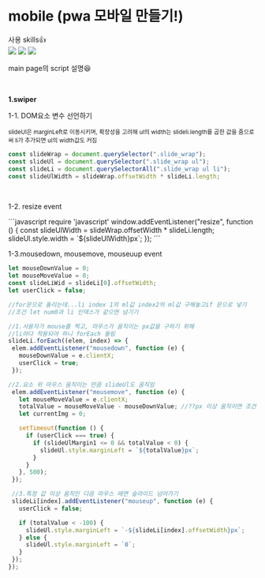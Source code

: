 # mobile (pwa 모바일 만들기!)

사용 skills👍<br/>
<img src="https://img.shields.io/badge/HTML5-E34F26?style=flat-square&logo=HTML5&logoColor=white"/>
<img src="https://img.shields.io/badge/CSS3-1572B6?style=flat-square&logo=CSS3&logoColor=white"/>
<img src="https://img.shields.io/badge/javascript-F7DF1E?style=flat-square&logo=javascript&logoColor=white"/>
  
  <p>main page의 script 설명😆</p>
  <br />
  
  <strong>1.swiper</strong>
  
  <p>1-1. DOM요소 변수 선언하기</p>
  <small> slideUl은 marginLeft로 이동시키며, 
  확장성을 고려해 ul의 width는 slideli.length를 곱한 값을 줌으로써 li가 추가되면 ul의 width값도 커짐 
  </small>
    
```javascript
const slideWrap = document.querySelector(".slide_wrap"); 
const slideUl = document.querySelector(".slide_wrap ul"); 
const slideLi = document.querySelectorAll(".slide_wrap ul li");
const slideUlWidth = slideWrap.offsetWidth * slideLi.length;
```

 <br />
 <p>1-2. resize event</p>
 ```javascript
 require 'javascript'
 window.addEventListener("resize", function () {
  const slideUlWidth = slideWrap.offsetWidth * slideLi.length;
  slideUl.style.width = `${slideUlWidth}px`;
});
 ```
 
  <br />
 <p>1-3.mousedown, mousemove, mouseuup event</p>
 

 ```javascript
 let mouseDownValue = 0;
let mouseMoveValue = 0;
const slideLiWid = slideLi[0].offsetWidth;
let userClick = false;

//for문으로 돌리는데...li index 1의 ml값 index2의 ml값 구해놓고if 문으로 넣기
//조건 let num0과 li 인덱스가 같으면 넘기기

//1.사용자가 mouse를 찍고, 마우스가 움직이는 px값을 구하기 위해
//li마다 적용되야 하니 forEach 돌림
slideLi.forEach((elem, index) => {
  elem.addEventListener("mousedown", function (e) {
    mouseDownValue = e.clientX;
    userClick = true;
  });

//2.요소 위 마우스 움직이는 만큼 slideUl도 움직임
  elem.addEventListener("mousemove", function (e) {
    let mouseMoveValue = e.clientX;
    totalValue = mouseMoveValue - mouseDownValue; //??px 이상 움직이면 조건
    let currentImg = 0;

    setTimeout(function () {
      if (userClick === true) {
        if (slideUlMargin1 <= 0 && totalValue < 0) {
          slideUl.style.marginLeft = `${totalValue}px`;
        }
      }
    }, 500);
  });

  //3.특정 값 이상 움직인 다음 마우스 떼면 슬라이드 넘어가기
  slideLi[index].addEventListener("mouseup", function (e) {
    userClick = false;

    if (totalValue < -100) {
      slideUl.style.marginLeft = `-${slideLi[index].offsetWidth}px`;
    } else {
      slideUl.style.marginLeft = `0`;
    }
  });
});
 
 ```
 
  
 
